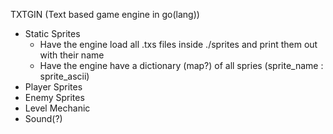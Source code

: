 TXTGIN (Text based game engine in go(lang))

- Static Sprites
  - Have the engine load all .txs files inside ./sprites and print them out with their name
  - Have the engine have a dictionary (map?) of all spries (sprite_name : sprite_ascii)
- Player Sprites
- Enemy Sprites
- Level Mechanic
- Sound(?)
